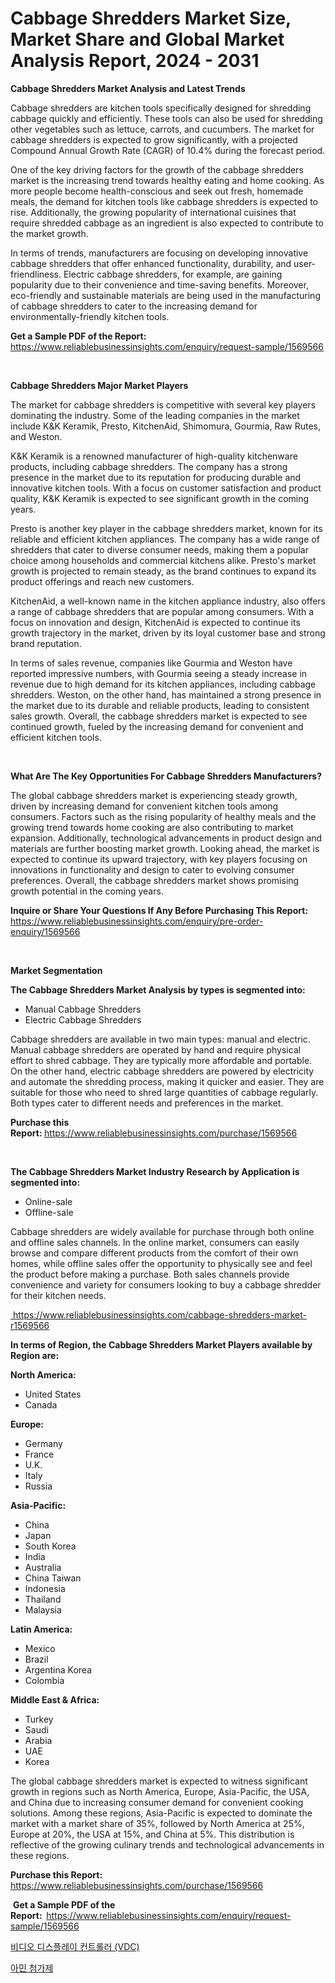 <p><h1>Cabbage Shredders Market Size, Market Share and Global Market Analysis Report, 2024 - 2031</h1></p><p><strong>Cabbage Shredders Market Analysis and Latest Trends</strong></p>
<p><p>Cabbage shredders are kitchen tools specifically designed for shredding cabbage quickly and efficiently. These tools can also be used for shredding other vegetables such as lettuce, carrots, and cucumbers. The market for cabbage shredders is expected to grow significantly, with a projected Compound Annual Growth Rate (CAGR) of 10.4% during the forecast period.</p><p>One of the key driving factors for the growth of the cabbage shredders market is the increasing trend towards healthy eating and home cooking. As more people become health-conscious and seek out fresh, homemade meals, the demand for kitchen tools like cabbage shredders is expected to rise. Additionally, the growing popularity of international cuisines that require shredded cabbage as an ingredient is also expected to contribute to the market growth.</p><p>In terms of trends, manufacturers are focusing on developing innovative cabbage shredders that offer enhanced functionality, durability, and user-friendliness. Electric cabbage shredders, for example, are gaining popularity due to their convenience and time-saving benefits. Moreover, eco-friendly and sustainable materials are being used in the manufacturing of cabbage shredders to cater to the increasing demand for environmentally-friendly kitchen tools.</p></p>
<p><strong>Get a Sample PDF of the Report:&nbsp;</strong> <a href="https://www.reliablebusinessinsights.com/enquiry/request-sample/1569566">https://www.reliablebusinessinsights.com/enquiry/request-sample/1569566</a></p>
<p>&nbsp;</p>
<p><strong>Cabbage Shredders Major Market Players</strong></p>
<p><p>The market for cabbage shredders is competitive with several key players dominating the industry. Some of the leading companies in the market include K&K Keramik, Presto, KitchenAid, Shimomura, Gourmia, Raw Rutes, and Weston.</p><p>K&K Keramik is a renowned manufacturer of high-quality kitchenware products, including cabbage shredders. The company has a strong presence in the market due to its reputation for producing durable and innovative kitchen tools. With a focus on customer satisfaction and product quality, K&K Keramik is expected to see significant growth in the coming years.</p><p>Presto is another key player in the cabbage shredders market, known for its reliable and efficient kitchen appliances. The company has a wide range of shredders that cater to diverse consumer needs, making them a popular choice among households and commercial kitchens alike. Presto's market growth is projected to remain steady, as the brand continues to expand its product offerings and reach new customers.</p><p>KitchenAid, a well-known name in the kitchen appliance industry, also offers a range of cabbage shredders that are popular among consumers. With a focus on innovation and design, KitchenAid is expected to continue its growth trajectory in the market, driven by its loyal customer base and strong brand reputation.</p><p>In terms of sales revenue, companies like Gourmia and Weston have reported impressive numbers, with Gourmia seeing a steady increase in revenue due to high demand for its kitchen appliances, including cabbage shredders. Weston, on the other hand, has maintained a strong presence in the market due to its durable and reliable products, leading to consistent sales growth. Overall, the cabbage shredders market is expected to see continued growth, fueled by the increasing demand for convenient and efficient kitchen tools.</p></p>
<p>&nbsp;</p>
<p><strong>What Are The Key Opportunities For Cabbage Shredders Manufacturers?</strong></p>
<p><p>The global cabbage shredders market is experiencing steady growth, driven by increasing demand for convenient kitchen tools among consumers. Factors such as the rising popularity of healthy meals and the growing trend towards home cooking are also contributing to market expansion. Additionally, technological advancements in product design and materials are further boosting market growth. Looking ahead, the market is expected to continue its upward trajectory, with key players focusing on innovations in functionality and design to cater to evolving consumer preferences. Overall, the cabbage shredders market shows promising growth potential in the coming years.</p></p>
<p><strong>Inquire or Share Your Questions If Any Before Purchasing This Report:</strong> <a href="https://www.reliablebusinessinsights.com/enquiry/pre-order-enquiry/1569566">https://www.reliablebusinessinsights.com/enquiry/pre-order-enquiry/1569566</a></p>
<p>&nbsp;</p>
<p><strong>Market Segmentation</strong></p>
<p><strong>The Cabbage Shredders Market Analysis by types is segmented into:</strong></p>
<p><ul><li>Manual Cabbage Shredders</li><li>Electric Cabbage Shredders</li></ul></p>
<p><p>Cabbage shredders are available in two main types: manual and electric. Manual cabbage shredders are operated by hand and require physical effort to shred cabbage. They are typically more affordable and portable. On the other hand, electric cabbage shredders are powered by electricity and automate the shredding process, making it quicker and easier. They are suitable for those who need to shred large quantities of cabbage regularly. Both types cater to different needs and preferences in the market.</p></p>
<p><strong>Purchase this Report:&nbsp;</strong><a href="https://www.reliablebusinessinsights.com/purchase/1569566">https://www.reliablebusinessinsights.com/purchase/1569566</a></p>
<p>&nbsp;</p>
<p><strong>The Cabbage Shredders Market Industry Research by Application is segmented into:</strong></p>
<p><ul><li>Online-sale</li><li>Offline-sale</li></ul></p>
<p><p>Cabbage shredders are widely available for purchase through both online and offline sales channels. In the online market, consumers can easily browse and compare different products from the comfort of their own homes, while offline sales offer the opportunity to physically see and feel the product before making a purchase. Both sales channels provide convenience and variety for consumers looking to buy a cabbage shredder for their kitchen needs.</p></p>
<p><a href="https://www.reliablebusinessinsights.com/cabbage-shredders-market-r1569566">&nbsp;https://www.reliablebusinessinsights.com/cabbage-shredders-market-r1569566</a></p>
<p><strong>In terms of Region, the Cabbage Shredders Market Players available by Region are:</strong></p>
<p>
    <p> <strong> North America: </strong>
        <ul>
            <li>United States</li>
            <li>Canada</li>
        </ul>
        </p> 
    <p> <strong> Europe: </strong>
        <ul>
            <li>Germany</li>
            <li>France</li>
            <li>U.K.</li>
            <li>Italy</li>
            <li>Russia</li>
        </ul>
        </p> 
    <p> <strong> Asia-Pacific: </strong>
        <ul>
            <li>China</li>
            <li>Japan</li>
            <li>South Korea</li>
            <li>India</li>
            <li>Australia</li>
            <li>China Taiwan</li>
            <li>Indonesia</li>
            <li>Thailand</li>
            <li>Malaysia</li>
        </ul>
        </p> 
    <p> <strong> Latin America: </strong>
        <ul>
            <li>Mexico</li>
            <li>Brazil</li>
            <li>Argentina Korea</li>
            <li>Colombia</li>
        </ul>
        </p> 
    <p> <strong> Middle East & Africa: </strong>
        <ul>
            <li>Turkey</li>
            <li>Saudi</li>
            <li>Arabia</li>
            <li>UAE</li>
            <li>Korea</li>
        </ul>
    </p>
    </p>
<p><p>The global cabbage shredders market is expected to witness significant growth in regions such as North America, Europe, Asia-Pacific, the USA, and China due to increasing consumer demand for convenient cooking solutions. Among these regions, Asia-Pacific is expected to dominate the market with a market share of 35%, followed by North America at 25%, Europe at 20%, the USA at 15%, and China at 5%. This distribution is reflective of the growing culinary trends and technological advancements in these regions.</p></p>
<p><strong>Purchase this Report: </strong><a href="https://www.reliablebusinessinsights.com/purchase/1569566">https://www.reliablebusinessinsights.com/purchase/1569566</a></p>
<p>&nbsp;<strong>Get a Sample PDF of the Report:&nbsp;&nbsp;</strong><a href="https://www.reliablebusinessinsights.com/enquiry/request-sample/1569566">https://www.reliablebusinessinsights.com/enquiry/request-sample/1569566</a></p>
<p><strong></strong></p>
<p><p><a href="https://medium.com/@obiemante1922/%EB%B9%84%EB%94%94%EC%98%A4-%EB%94%94%EC%8A%A4%ED%94%8C%EB%A0%88%EC%9D%B4-%EC%BB%A8%ED%8A%B8%EB%A1%A4%EB%9F%AC-vdc-%EC%8B%9C%EC%9E%A5-%EC%A0%84%EB%A7%9D-%EC%82%B0%EC%97%85-%EA%B0%9C%EC%9A%94-%EB%B0%8F-%EC%98%88%EC%B8%A1-2024%EB%85%84%EB%B6%80%ED%84%B0-2031%EB%85%84-1ad1c2385a58">비디오 디스플레이 컨트롤러 (VDC)</a></p><p><a href="https://medium.com/@daveblock56/%EC%95%84%EB%AF%BC-%EC%B2%A8%EA%B0%80%EC%A0%9C-%EC%8B%9C%EC%9E%A5-%EB%8F%99%ED%96%A5-%EB%B0%8F-%EC%8B%9C%EC%9E%A5-%EB%B6%84%EC%84%9D%EC%9D%80-2024%EB%85%84%EB%B6%80%ED%84%B0-2031%EB%85%84%EA%B9%8C%EC%A7%80-%EC%98%88%EC%B8%A1%EB%90%A9%EB%8B%88%EB%8B%A4-1c73649a651b">아민 첨가제</a></p></p>